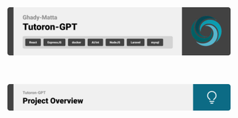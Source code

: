 <img src="./readme/title1.svg"/>

<br><br>
<!-- project overview -->
<img src="./readme/title2.svg"/>

>